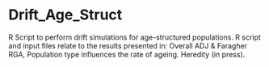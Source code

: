 # Drift_Age_Struct
R Script to perform drift simulations for age-structured populations. R script and input files relate to the results presented in: Overall ADJ & Faragher RGA, Population type influences the rate of ageing. Heredity (in press).
